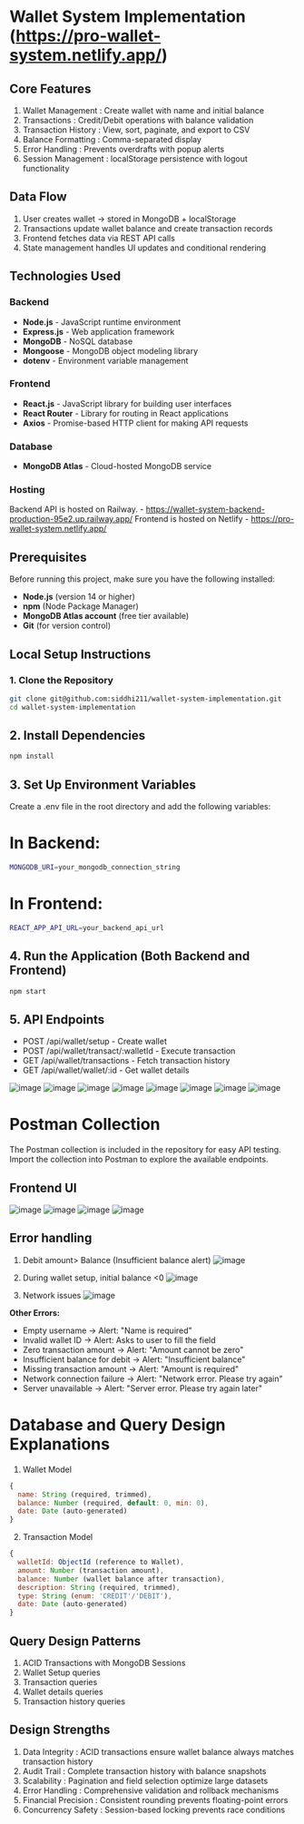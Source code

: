 # Wallet System Implementation (https://pro-wallet-system.netlify.app/)

## Core Features
1. Wallet Management : Create wallet with name and initial balance
2. Transactions : Credit/Debit operations with balance validation
3. Transaction History : View, sort, paginate, and export to CSV
4. Balance Formatting : Comma-separated display
5. Error Handling : Prevents overdrafts with popup alerts
6. Session Management : localStorage persistence with logout functionality

## Data Flow
1. User creates wallet → stored in MongoDB + localStorage
2. Transactions update wallet balance and create transaction records
3. Frontend fetches data via REST API calls
4. State management handles UI updates and conditional rendering

## Technologies Used

### Backend
- **Node.js** - JavaScript runtime environment
- **Express.js** - Web application framework
- **MongoDB** - NoSQL database
- **Mongoose** - MongoDB object modeling library
- **dotenv** - Environment variable management

### Frontend        
- **React.js** - JavaScript library for building user interfaces
- **React Router** - Library for routing in React applications
- **Axios** - Promise-based HTTP client for making API requests

### Database
- **MongoDB Atlas** - Cloud-hosted MongoDB service

### Hosting
Backend API is hosted on Railway. - https://wallet-system-backend-production-95e2.up.railway.app/<API-ENDPOINTS>
Frontend is hosted on Netlify - https://pro-wallet-system.netlify.app/
 
## Prerequisites

Before running this project, make sure you have the following installed:

- **Node.js** (version 14 or higher)
- **npm** (Node Package Manager)
- **MongoDB Atlas account** (free tier available)
- **Git** (for version control)

## Local Setup Instructions

### 1. Clone the Repository
```bash
git clone git@github.com:siddhi211/wallet-system-implementation.git
cd wallet-system-implementation
```
## 2. Install Dependencies
```bash
npm install
```
## 3. Set Up Environment Variables
Create a .env file in the root directory and add the following variables:
# In Backend:
```bash
MONGODB_URI=your_mongodb_connection_string
``` 
# In Frontend:
```bash
REACT_APP_API_URL=your_backend_api_url
```        
## 4. Run the Application (Both Backend and Frontend)
```bash
npm start
```
## 5. API Endpoints
- POST /api/wallet/setup - Create wallet
- POST /api/wallet/transact/:walletId - Execute transaction
- GET /api/wallet/transactions - Fetch transaction history
- GET /api/wallet/wallet/:id - Get wallet details

![image](https://github.com/user-attachments/assets/e6663b75-3c62-49dc-98c9-e90cf4d2f87a)
![image](https://github.com/user-attachments/assets/3fc68e60-74ef-4c51-932b-dd8ac848efd3)
![image](https://github.com/user-attachments/assets/7ec1296c-5150-4a57-9074-2850ef457838)
![image](https://github.com/user-attachments/assets/62d43f9f-ef2a-47dd-b562-952ba32cf025)
![image](https://github.com/user-attachments/assets/9024132c-2fbd-4589-b2b9-3202fb610e2c)
![image](https://github.com/user-attachments/assets/a8b1ebe8-4911-41ef-9612-275e2c563c4e)
![image](https://github.com/user-attachments/assets/1870773b-bb03-406d-bf0a-31c5f801fa48)
![image](https://github.com/user-attachments/assets/eae8777f-cfca-4916-968b-3da65f86bb5b)

# Postman Collection
The Postman collection is included in the repository for easy API testing. Import the collection into Postman to explore the available endpoints.

## Frontend UI
![image](https://github.com/user-attachments/assets/65cd589b-e525-49a9-a8c2-4ab3e5336edd)
![image](https://github.com/user-attachments/assets/1048edf0-758a-412e-bcad-1c4bfc2e0167)
![image](https://github.com/user-attachments/assets/0e580087-53cc-44a5-9770-673b505fb1f7)
![image](https://github.com/user-attachments/assets/6cb050bc-0153-4f33-bd09-dbae2546c34e)

## Error handling

1. Debit amount> Balance (Insufficient balance alert)
   ![image](https://github.com/user-attachments/assets/db93224d-e5a8-454c-8cb3-2e5f79d9262a)

2. During wallet setup, initial balance <0
   ![image](https://github.com/user-attachments/assets/40dd281e-aa8c-4537-aa57-547ac73f2efb)

3. Network issues
![image](https://github.com/user-attachments/assets/d9dbf9fd-78c9-4c71-b2cd-b1b2cd5c2466)

**Other Errors:**
- Empty username → Alert: "Name is required"
- Invalid wallet ID → Alert: Asks to user to fill the field
- Zero transaction amount → Alert: "Amount cannot be zero"
- Insufficient balance for debit → Alert: "Insufficient balance"
- Missing transaction amount → Alert: "Amount is required"
- Network connection failure → Alert: "Network error. Please try again"
- Server unavailable → Alert: "Server error. Please try again later"

# Database and Query Design Explanations
1. Wallet Model
```js
{
  name: String (required, trimmed),
  balance: Number (required, default: 0, min: 0),
  date: Date (auto-generated)
}
```
2. Transaction Model
```js
{
  walletId: ObjectId (reference to Wallet),
  amount: Number (transaction amount),
  balance: Number (wallet balance after transaction),
  description: String (required, trimmed),
  type: String (enum: 'CREDIT'/'DEBIT'),
  date: Date (auto-generated)
}
```

## Query Design Patterns
1. ACID Transactions with MongoDB Sessions
2. Wallet Setup queries
3. Transaction queries
4. Wallet details queries
5. Transaction history queries

## Design Strengths
1. Data Integrity : ACID transactions ensure wallet balance always matches transaction history
2. Audit Trail : Complete transaction history with balance snapshots
3. Scalability : Pagination and field selection optimize large datasets
4. Error Handling : Comprehensive validation and rollback mechanisms
5. Financial Precision : Consistent rounding prevents floating-point errors
6. Concurrency Safety : Session-based locking prevents race conditions